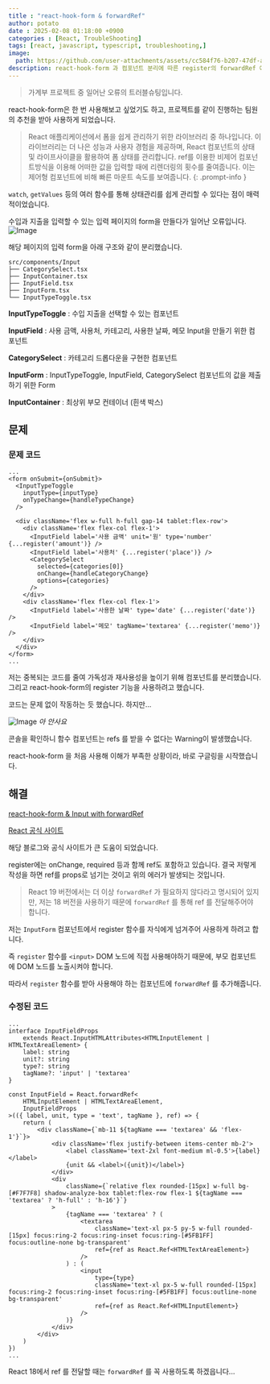```yaml
---
title : "react-hook-form & forwardRef"
author: potato
date : 2025-02-08 01:18:00 +0900
categories : [React, TroubleShooting]
tags: [react, javascript, typescript, troubleshooting,]
image:
  path: https://github.com/user-attachments/assets/cc584f76-b207-47df-aae1-9605a42af368
description: react-hook-form 과 컴포넌트 분리에 따른 register의 forwardRef 에러
---
```


> 가계부 프로젝트 중 일어난 오류의 트러블슈팅입니다.

react-hook-form은 한 번 사용해보고 싶었기도 하고, 프로젝트를 같이 진행하는 팀원의 추천을 받아 사용하게 되었습니다.

> React 애플리케이션에서 폼을 쉽게 관리하기 위한 라이브러리 중 하나입니다. 이 라이브러리는 더 나은 성능과 사용자 경험을 제공하며, React 컴포넌트의 상태 및 라이프사이클을 활용하여 폼 상태를 관리합니다.
ref를 이용한 비제어 컴포넌트방식을 이용해 어떠한 값을 입력할 때에 리렌더링의 횟수를 줄여줍니다. 이는 제어형 컴포넌트에 비해 빠른 마운트 속도를 보여줍니다.
{: .prompt-info }

`watch`, `getValues` 등의 여러 함수를 통해 상태관리를 쉽게 관리할 수 있다는 점이 매력적이었습니다.

수입과 지출을 입력할 수 있는 입력 페이지의 form을 만들다가 일어난 오류입니다.
![Image](https://github.com/user-attachments/assets/65476cca-b34b-4c10-ac8d-e60628a450cc)

해당 페이지의 입력 form을 아래 구조와 같이 분리했습니다.
```
src/components/Input
├── CategorySelect.tsx
├── InputContainer.tsx
├── InputField.tsx
├── InputForm.tsx
└── InputTypeToggle.tsx
```
**InputTypeToggle**
: 수입 지출을 선택할 수 있는 컴포넌트

**InputField**
: 사용 금액, 사용처, 카테고리, 사용한 날짜, 메모 Input을 만들기 위한 컴포넌트

**CategorySelect**
: 카테고리 드롭다운을 구현한 컴포넌트

**InputForm**
: InputTypeToggle, InputField, CategorySelect 컴포넌트의 값을 제출하기 위한 Form

**InputContainer**
: 최상위 부모 컨테이너 (흰색 박스)


## 문제
### 문제 코드
```tsx
...
<form onSubmit={onSubmit}>
  <InputTypeToggle
    inputType={inputType}
    onTypeChange={handleTypeChange}
  />

  <div className='flex w-full h-full gap-14 tablet:flex-row'>
    <div className='flex flex-col flex-1'>
      <InputField label='사용 금액' unit='원' type='number' {...register('amount')} />
      <InputField label='사용처' {...register('place')} />
      <CategorySelect
        selected={categories[0]}
        onChange={handleCategoryChange}
        options={categories}
      />
    </div>
    <div className='flex flex-col flex-1'>
      <InputField label='사용한 날짜' type='date' {...register('date')} />
      <InputField label='메모' tagName='textarea' {...register('memo')} />
    </div>
  </div>
</form>
...
```
저는 중복되는 코드를 줄여 가독성과 재사용성을 높이기 위해 컴포넌트를 분리했습니다. 그리고 react-hook-form의 register 기능을 사용하려고 했습니다.

코드는 문제 없이 작동하는 듯 했습니다. 하지만...

![Image](https://github.com/user-attachments/assets/c1e75b58-9be9-4183-82ba-2471868cda85)
_아 안사요_

콘솔을 확인하니 함수 컴포넌트는 refs 를 받을 수 없다는 Warning이 발생했습니다.

react-hook-form 을 처음 사용해 이해가 부족한 상황이라, 바로 구글링을 시작했습니다.

## 해결
[react-hook-form & Input with forwardRef](https://velog.io/@xowns3213/react-hook-form-with-forwardRef)

[React 공식 사이트](https://react.dev/reference/react/forwardRef)

해당 블로그와 공식 사이트가 큰 도움이 되었습니다.

register에는 onChange, required 등과 함께 ref도 포함하고 있습니다.
결국 저렇게 작성을 하면 ref를 props로 넘기는 것이고 위의 에러가 발생되는 것입니다.

> React 19 버전에서는 더 이상 `forwardRef` 가 필요하지 않다라고 명시되어 있지만, 저는 18 버전을 사용하기 때문에 `forwardRef` 를 통해 ref 를 전달해주어야 합니다.

저는 `InputForm` 컴포넌트에서 register 함수를 자식에게 넘겨주어 사용하게 하려고 합니다.

즉 `register` 함수를 `<input>` DOM 노드에 직접 사용해야하기 때문에, 부모 컴포넌트에 DOM 노드를 노출시켜야 합니다.

따라서 `register` 함수를 받아 사용해야 하는 컴포넌트에 `forwardRef` 를 추가해줍니다.

### 수정된 코드
```tsx
...
interface InputFieldProps
	extends React.InputHTMLAttributes<HTMLInputElement | HTMLTextAreaElement> {
	label: string
	unit?: string
	type?: string
	tagName?: 'input' | 'textarea'
}

const InputField = React.forwardRef<
	HTMLInputElement | HTMLTextAreaElement,
	InputFieldProps
>(({ label, unit, type = 'text', tagName }, ref) => {
	return (
		<div className={`mb-11 ${tagName === 'textarea' && 'flex-1'}`}>
			<div className='flex justify-between items-center mb-2'>
				<label className='text-2xl font-medium ml-0.5'>{label}</label>
				{unit && <label>({unit})</label>}
			</div>
			<div
				className={`relative flex rounded-[15px] w-full bg-[#F7F7F8] shadow-analyze-box tablet:flex-row flex-1 ${tagName === 'textarea' ? 'h-full' : 'h-16'}`}
			>
				{tagName === 'textarea' ? (
					<textarea
						className='text-xl px-5 py-5 w-full rounded-[15px] focus:ring-2 focus:ring-inset focus:ring-[#5FB1FF] focus:outline-none bg-transparent'
						ref={ref as React.Ref<HTMLTextAreaElement>}
					/>
				) : (
					<input
						type={type}
						className='text-xl px-5 w-full rounded-[15px] focus:ring-2 focus:ring-inset focus:ring-[#5FB1FF] focus:outline-none bg-transparent'
						ref={ref as React.Ref<HTMLInputElement>}
					/>
				)}
			</div>
		</div>
	)
})
...
```

React 18에서 ref 를 전달할 때는 `forwardRef` 를 꼭 사용하도록 하겠읍니다...